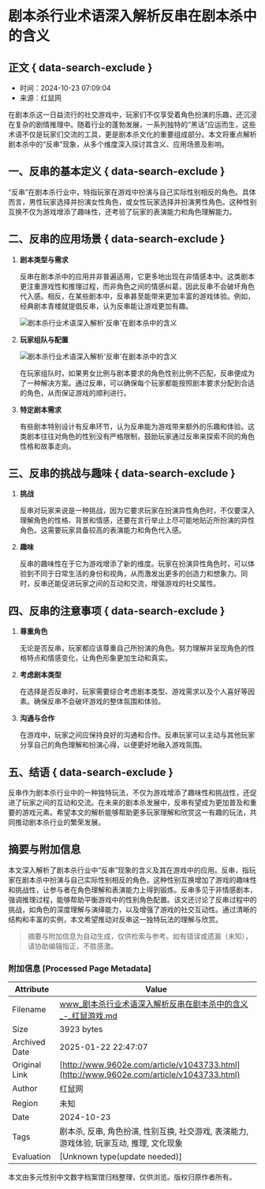 # 剧本杀行业术语深入解析反串在剧本杀中的含义

## 正文 { data-search-exclude }


- 时间：2024-10-23 07:09:04
- 来源：红鼠网

在剧本杀这一日益流行的社交游戏中，玩家们不仅享受着角色扮演的乐趣，还沉浸在复杂的剧情推理中。随着行业的蓬勃发展，一系列独特的“黑话”应运而生，这些术语不仅是玩家们交流的工具，更是剧本杀文化的重要组成部分。本文将重点解析剧本杀中的“反串”现象，从多个维度深入探讨其含义、应用场景及影响。

## 一、反串的基本定义 { data-search-exclude }

“反串”在剧本杀行业中，特指玩家在游戏中扮演与自己实际性别相反的角色。具体而言，男性玩家选择并扮演女性角色，或女性玩家选择并扮演男性角色。这种性别互换不仅为游戏增添了趣味性，还考验了玩家的表演能力和角色理解能力。

## 二、反串的应用场景 { data-search-exclude }

1. **剧本类型与需求**

    反串在剧本杀中的应用并非普遍适用，它更多地出现在非情感本中。这类剧本更注重游戏性和推理过程，而非角色之间的情感纠葛，因此反串不会破坏角色代入感。相反，在某些剧本中，反串甚至能带来更加丰富的游戏体验。例如，经典剧本青楼就提倡反串，认为反串能让游戏更加有趣。
    
    ![剧本杀行业术语深入解析'反串'在剧本杀中的含义](https://imgres.9602e.com/9602e/209/1043733-20241023070904671830909dc8e.jpg)

2. **玩家组队与配置**

    ![剧本杀行业术语深入解析'反串'在剧本杀中的含义](https://imgres.9602e.com/9602e/209/1043733-2024102307090467183090b078a.jpg)

    在玩家组队时，如果男女比例与剧本要求的角色性别比例不匹配，反串便成为了一种解决方案。通过反串，可以确保每个玩家都能按照剧本要求分配到合适的角色，从而保证游戏的顺利进行。

3. **特定剧本需求**

    有些剧本特别设计有反串环节，认为反串能为游戏带来额外的乐趣和体验。这类剧本往往对角色的性别没有严格限制，鼓励玩家通过反串来探索不同的角色性格和故事走向。

## 三、反串的挑战与趣味 { data-search-exclude }

1. **挑战**

    反串对玩家来说是一种挑战，因为它要求玩家在扮演异性角色时，不仅要深入理解角色的性格、背景和情感，还要在言行举止上尽可能地贴近所扮演的异性角色。这需要玩家具备较高的表演能力和角色代入感。

2. **趣味**

    反串的趣味性在于它为游戏增添了新的维度。玩家在扮演异性角色时，可以体验到不同于日常生活的身份和视角，从而激发出更多的创造力和想象力。同时，反串还能促进玩家之间的互动和交流，增强游戏的社交属性。

## 四、反串的注意事项 { data-search-exclude }

1. **尊重角色**

    无论是否反串，玩家都应该尊重自己所扮演的角色。努力理解并呈现角色的性格特点和情感变化，让角色形象更加生动和真实。

2. **考虑剧本类型**

    在选择是否反串时，玩家需要综合考虑剧本类型、游戏需求以及个人喜好等因素。确保反串不会破坏游戏的整体氛围和体验。

3. **沟通与合作**

    在游戏中，玩家之间应保持良好的沟通和合作。反串玩家可以主动与其他玩家分享自己的角色理解和扮演心得，以便更好地融入游戏氛围。

## 五、结语 { data-search-exclude }

反串作为剧本杀行业中的一种独特玩法，不仅为游戏增添了趣味性和挑战性，还促进了玩家之间的互动和交流。在未来的剧本杀发展中，反串有望成为更加普及和重要的游戏元素。希望本文的解析能够帮助更多玩家理解和欣赏这一有趣的玩法，共同推动剧本杀行业的繁荣发展。
<!-- tcd_original_link http://www.9602e.com/article/v1043733.html -->


## 摘要与附加信息

<!-- tcd_abstract -->
本文深入解析了剧本杀行业中“反串”现象的含义及其在游戏中的应用。反串，指玩家在剧本杀中扮演与自己实际性别相反的角色，这种性别互换增加了游戏的趣味性和挑战性，让参与者在角色理解和表演能力上得到锻炼。反串多见于非情感剧本，强调推理过程，能够帮助平衡游戏中的性别角色配置。该文还讨论了反串过程中的挑战，如角色的深度理解与演绎能力，以及增强了游戏的社交互动性。通过清晰的结构和丰富的实例，本文希望推动对反串这一独特玩法的理解与欣赏。
<!-- tcd_abstract_end -->

> 摘要与附加信息为自动生成，仅供检索与参考。如有错误或遗漏（未知），请协助编辑指正，不胜感激。

### 附加信息 [Processed Page Metadata]

| Attribute       | Value                                  |
|-----------------|----------------------------------------|
| Filename        | www_剧本杀行业术语深入解析反串在剧本杀中的含义_-_红鼠游戏.md                             |
| Size            | 3923 bytes                           |
| Archived Date   | 2025-01-22 22:47:07                             |
| Original Link   | [http://www.9602e.com/article/v1043733.html](http://www.9602e.com/article/v1043733.html)                       |
| Author          | 红鼠网                               |
| Region          | 未知                               |
| Date            | 2024-10-23                                 |
| Tags            | 剧本杀, 反串, 角色扮演, 性别互换, 社交游戏, 表演能力, 游戏体验, 玩家互动, 推理, 文化现象                                 |
| Evaluation            | [Unknown type(update needed)]                                 |
<!-- tcd_table_end -->

本文由多元性别中文数字档案馆归档整理，仅供浏览。版权归原作者所有。
